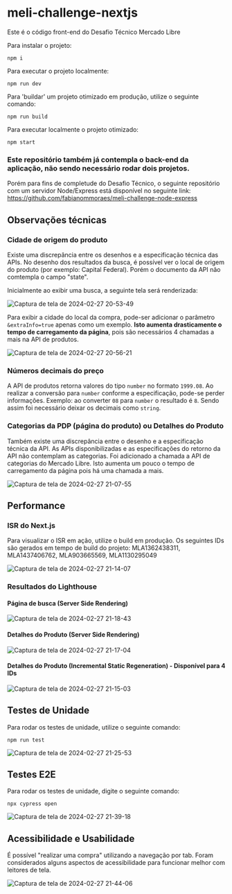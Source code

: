 # meli-challenge-nextjs

Este é o código front-end do Desafio Técnico Mercado Libre

Para instalar o projeto:

`npm i`

Para executar o projeto localmente:

`npm run dev`

Para 'buildar' um projeto otimizado em produção, utilize o seguinte comando:

`npm run build`

Para executar localmente o projeto otimizado:

`npm start`

### Este repositório também já contempla o back-end da aplicação, não sendo necessário rodar dois projetos.
Porém para fins de completude do Desafio Técnico, o seguinte repositório com um servidor Node/Express está disponível no seguinte link: https://github.com/fabianommoraes/meli-challenge-node-express


## Observações técnicas

### Cidade de origem do produto

Existe uma discrepância entre os desenhos e a especificação técnica das APIs.
No desenho dos resultados da busca, é possível ver o local de origem do produto (por exemplo: Capital Federal).
Porém o documento da API não comtempla o campo "state".

Inicialmente ao exibir uma busca, a seguinte tela será renderizada:

![Captura de tela de 2024-02-27 20-53-49](https://github.com/fabianommoraes/meli-challenge-nextjs/assets/11391586/8bd0a6e5-34b3-4b39-bb96-07c40da988aa)

Para exibir a cidade do local da compra, pode-ser adicionar o parâmetro `&extraInfo=true` apenas como um exemplo.
**Isto aumenta drasticamente o tempo de carregamento da página**, pois são necessários 4 chamadas a mais na API de produtos.

![Captura de tela de 2024-02-27 20-56-21](https://github.com/fabianommoraes/meli-challenge-nextjs/assets/11391586/426ea8d1-441e-4430-bc23-f41fe3fa98a0)

### Números decimais do preço

A API de produtos retorna valores do tipo `number` no formato `1999.08`. Ao realizar a conversão para `number` conforme a especificação, pode-se perder informações. Exemplo: ao converter `08` para `number` o resultado é `8`.
Sendo assim foi necessário deixar os decimais como `string`.

### Categorias da PDP (página do produto) ou Detalhes do Produto

Também existe uma discrepância entre o desenho e a especificação técnica da API.
As APIs disponibilizadas e as especificações do retorno da API não contemplam as categorias.
Foi adicionado a chamada a API de categorias do Mercado Libre. Isto aumenta um pouco o tempo de carregamento da página pois há uma chamada a mais.

![Captura de tela de 2024-02-27 21-07-55](https://github.com/fabianommoraes/meli-challenge-nextjs/assets/11391586/a13a31c0-1069-400c-9986-6f4d7ddec675)

## Performance
### ISR do Next.js

Para visualizar o ISR em ação, utilize o build em produção.
Os seguintes IDs são gerados em tempo de build do projeto: MLA1362438311, MLA1437406762, MLA903665569, MLA1130295049

![Captura de tela de 2024-02-27 21-14-07](https://github.com/fabianommoraes/meli-challenge-nextjs/assets/11391586/1beb8217-cb35-49ca-a628-3afd5d138186)

### Resultados do Lighthouse
#### Página de busca (Server Side Rendering)
![Captura de tela de 2024-02-27 21-18-43](https://github.com/fabianommoraes/meli-challenge-nextjs/assets/11391586/275cac70-7bee-41e5-81d7-d250dd1271f3)

#### Detalhes do Produto (Server Side Rendering)
![Captura de tela de 2024-02-27 21-17-04](https://github.com/fabianommoraes/meli-challenge-nextjs/assets/11391586/ae15a8b7-09c2-45e2-b531-1a091b2ecc34)

#### Detalhes do Produto (Incremental Static Regeneration) - Disponível para 4 IDs
![Captura de tela de 2024-02-27 21-15-03](https://github.com/fabianommoraes/meli-challenge-nextjs/assets/11391586/f0b31390-f66d-468f-b77b-e071a0d70fc4)


## Testes de Unidade
Para rodar os testes de unidade, utilize o seguinte comando:

`npm run test`

![Captura de tela de 2024-02-27 21-25-53](https://github.com/fabianommoraes/meli-challenge-nextjs/assets/11391586/fb0c1dd5-10a9-4602-bf56-6e2982c2b441)


## Testes E2E
Para rodar os testes de unidade, digite o seguinte comando:

`npx cypress open`

![Captura de tela de 2024-02-27 21-39-18](https://github.com/fabianommoraes/meli-challenge-nextjs/assets/11391586/448a430b-ec89-4cd8-8c16-3eceb0c3798b)

## Acessibilidade e Usabilidade
É possível "realizar uma compra" utilizando a navegação por tab. Foram considerados alguns aspectos de acessibilidade para funcionar melhor com leitores de tela.

![Captura de tela de 2024-02-27 21-44-06](https://github.com/fabianommoraes/meli-challenge-nextjs/assets/11391586/5a95b26e-0f55-4f94-b034-7dd45735d719)



